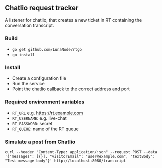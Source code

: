 ## Chatlio request tracker

A listener for chatlio, that creates a new ticket in RT containing the conversation transcript.

### Build
- `go get github.com/LunaNode/rtgo`
- `go install`

### Install
- Create a configuration file
- Run the service
- Point the chatlio callback to the correct address and port

### Required environment variables

 * `RT_URL` e.g. https://rt.example.com
 * `RT_USERNAME`: e.g. live-chat
 * `RT_PASSWORD`: secret
 * `RT_QUEUE`: name of the RT queue

### Simulate a post from Chatlio

```
curl --header "Content-Type: application/json" --request POST --data '{"messages": [{}], "visitorEmail": "user@example.com", "textBody": "Test message body"}' http://localhost:8080/transcript
```